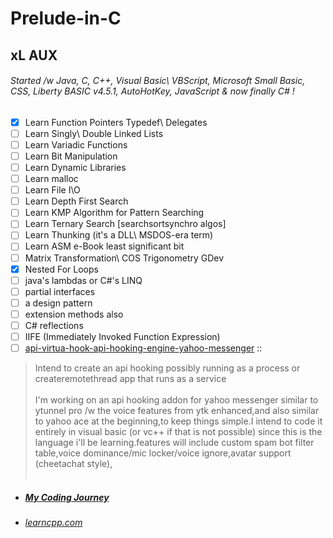 # Prelude-in-C

## xL AUX<br />

###### Started /w Java, C, C++, Visual Basic\ VBScript, Microsoft Small Basic, CSS, Liberty BASIC v4.5.1, AutoHotKey, JavaScript & now finally C# !<br />
- [x] Learn Function Pointers Typedef\ Delegates<br />
- [ ] Learn Singly\ Double Linked Lists
- [ ] Learn Variadic Functions
- [ ] Learn Bit Manipulation
- [ ] Learn Dynamic Libraries
- [ ] Learn malloc
- [ ] Learn File I\O
- [ ] Learn Depth First Search
- [ ] Learn KMP Algorithm for Pattern Searching
- [ ] Learn Ternary Search [searchsortsynchro algos]
- [ ] Learn Thunking (it's a DLL\ MSDOS-era term)
- [ ] Learn ASM e-Book least significant bit
- [ ] Matrix Transformation\ COS Trigonometry GDev
- [x] Nested For Loops
- [ ]  java's lambdas or C#'s LINQ
- [ ] partial interfaces
- [ ] a design pattern
- [ ] extension methods also
- [ ] C# reflections
- [ ] IIFE (Immediately Invoked Function Expression)
- [ ] [api-virtua-hook-api-hooking-engine-yahoo-messenger](https://code.google.com/archive/p/api-virtua-hook-api-hooking-engine-yahoo-messenger/) :: <br />
> Intend to create an api hooking possibly running as a process or createremotethread app that runs as a service<br /><br />
> I'm working on an api hooking addon for yahoo messenger similar to ytunnel pro /w the voice features from ytk enhanced,and also similar to yahoo ace at the beginning,to keep things simple.I intend to code it entirely in visual basic (or vc++ if that is not possible) since this is the language i'll be learning.features will include custom spam bot filter table,voice dominance/mic locker/voice ignore,avatar support (cheetachat style),<br /><br />

* ##### [My Coding Journey](https://anotepad.com/note/read/gfsrgerg)
* ###### [learncpp.com](https://www.learncpp.com/)
